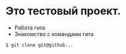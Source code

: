 # Это тестовый проект.

+ Работа гита
+ Знакомство с командами гита

```
$ git clone git@github...

```